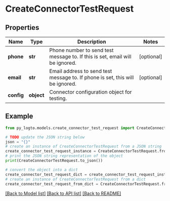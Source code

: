 # CreateConnectorTestRequest


## Properties

Name | Type | Description | Notes
------------ | ------------- | ------------- | -------------
**phone** | **str** | Phone number to send test message to. If this is set, email will be ignored. | [optional] 
**email** | **str** | Email address to send test message to. If phone is set, this will be ignored. | [optional] 
**config** | **object** | Connector configuration object for testing. | 

## Example

```python
from py_logto.models.create_connector_test_request import CreateConnectorTestRequest

# TODO update the JSON string below
json = "{}"
# create an instance of CreateConnectorTestRequest from a JSON string
create_connector_test_request_instance = CreateConnectorTestRequest.from_json(json)
# print the JSON string representation of the object
print(CreateConnectorTestRequest.to_json())

# convert the object into a dict
create_connector_test_request_dict = create_connector_test_request_instance.to_dict()
# create an instance of CreateConnectorTestRequest from a dict
create_connector_test_request_from_dict = CreateConnectorTestRequest.from_dict(create_connector_test_request_dict)
```
[[Back to Model list]](../README.md#documentation-for-models) [[Back to API list]](../README.md#documentation-for-api-endpoints) [[Back to README]](../README.md)


